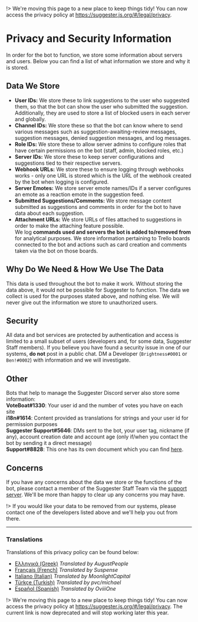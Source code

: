 !> We're moving this page to a new place to keep things tidy! You can now access the privacy policy at https://suggester.js.org/#/legal/privacy.

# Privacy and Security Information
In order for the bot to function, we store some information about servers and users. Below you can find a list of what information we store and why it is stored.

## Data We Store
- **User IDs:** We store these to link suggestions to the user who suggested them, so that the bot can show the user who submitted the suggestion. Additionally, they are used to store a list of blocked users in each server and globally.
- **Channel IDs:** We store these so that the bot can know where to send various messages such as suggestion-awaiting-review messages, suggestion messages, denied suggestion messages, and log messages.
- **Role IDs:** We store these to allow server admins to configure roles that have certain permissions on the bot (staff, admin, blocked roles, etc.)
- **Server IDs:** We store these to keep server configurations and suggestions tied to their respective servers.
- **Webhook URLs:** We store these to ensure logging through webhooks works - only one URL is stored which is the URL of the webhook created by the bot when logging is configured.
- **Server Emotes:** We store server emote names/IDs if a server configures an emote as a reaction emote in the suggestion feed.
- **Submitted Suggestions/Comments:** We store message content submitted as suggestions and comments in order for the bot to have data about each suggestion.
- **Attachment URLs:** We store URLs of files attached to suggestions in order to make the attaching feature possible.\
We log **commands used and servers the bot is added to/removed from** for analytical purposes.
We store information pertaining to Trello boards connected to the bot and actions such as card creation and comments taken via the bot on those boards.

## Why Do We Need & How We Use The Data
This data is used throughout the bot to make it work. Without storing the data above, it would not be possible for Suggester to function. The data we collect is used for the purposes stated above, and nothing else. We will never give out the information we store to unauthorized users.
 
## Security
All data and bot services are protected by authentication and access is limited to a small subset of users (developers and, for some data, Suggester Staff members). If you believe you have found a security issue in one of our systems, **do not** post in a public chat. DM a Developer (`Brightness#0001` or `Ben!#0002`) with information and we will investigate.

## Other
Bots that help to manage the Suggester Discord server also store some information:\
**VoteBoat#1330**: Your user id and the number of votes you have on each site\
**i18n#1614**: Content provided as translations for strings and your user id for permission purposes\
**Suggester Support#5646**: DMs sent to the bot, your user tag, nickname (if any), account creation date and account age (only if/when you contact the bot by sending it a direct message)\
**Support#8828**: This one has its own document which you can find [here](https://suggester.js.org/#/support-bot-privacy).

## Concerns
If you have any concerns about the data we store or the functions of the bot, please contact a member of the Suggester Staff Team via the [support server](https://suggester.js.org/support). We'll be more than happy to clear up any concerns you may have.

!> If you would like your data to be removed from our systems, please contact one of the developers listed above and we'll help you out from there.

---
### Translations
Translations of this privacy policy can be found below:
- [Ελληνικά (Greek)](https://github.com/Suggester/privacy/blob/main/greek.md) *Translated by AugustPeople*
- [Français (French)](https://github.com/Suggester/privacy/blob/main/french.md) *Translated by Suspense*
- [Italiano (Italian)](https://github.com/Suggester/privacy/blob/main/italian.md) *Translated by MoonlightCapital*
- [Türkçe (Turkish)](https://github.com/Suggester/privacy/blob/main/turkish.md) *Translated by pvc/michael*
- [Español (Spanish)](https://github.com/Suggester/privacy/blob/main/spanish.md) *Translated by OviiiOne*

!> We're moving this page to a new place to keep things tidy! You can now access the privacy policy at https://suggester.js.org/#/legal/privacy. The current link is now deprecated and will stop working later this year.
